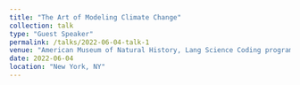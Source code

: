 ```yaml
---
title: "The Art of Modeling Climate Change"
collection: talk
type: "Guest Speaker"
permalink: /talks/2022-06-04-talk-1
venue: "American Museum of Natural History, Lang Science Coding program"
date: 2022-06-04
location: "New York, NY"
---
```

